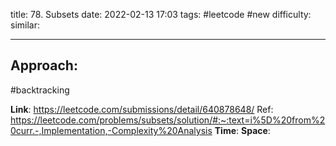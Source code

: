 title: 78. Subsets
date: 2022-02-13 17:03
tags: #leetcode #new
difficulty:
similar: 

---
## Approach:
#backtracking 

**Link**: https://leetcode.com/submissions/detail/640878648/
Ref: https://leetcode.com/problems/subsets/solution/#:~:text=i%5D%20from%20curr.-,Implementation,-Complexity%20Analysis
**Time**:
**Space**: